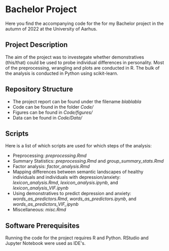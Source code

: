 # Bachelor Project 

Here you find the accompanying code for the for my Bachelor project in the autumn of 2022 at the University of Aarhus.

## Project Description

The aim of the project was to investegate whether demonstratives (this/that) could be used to probe individual differences in personality.
Most of the preprocessing, wrangling and plots are conducted in R.
The bulk of the analysis is conducted in Python using scikit-learn.

## Repository Structure

* The project report can be found under the filename *blablabla*
* Code can be found in the folder *Code/*
* Figures can be found in *Code/figures/*
* Data can be found in *Code/Data/*

## Scripts

Here is a list of which scripts are used for which steps of the analysis:

* Preprocessing: *preprocessing.Rmd*
* Summary Statistics: *preprocessing.Rmd* and *group_summary_stats.Rmd*
* Factor analysis: *factor_analysis.Rmd*
* Mapping differences between semantic landscapes of healthy individuals and individuals with depression/anxiety: *lexicon_analysis.Rmd*, *lexicon_analysis.ipynb*, and *lexicon_analysis_VIF.ipynb*
* Using demonstratives to predict depression and anxiety: *words_as_predictors.Rmd*, *words_as_predictors.ipynb*, and *words_as_predictors_VIF_ipynb*
* Miscellaneous: *misc.Rmd*

## Software Prerequisites

Running the code for the project requires R and Python. 
RStudio and Jupyter Notebook were used as IDE's. 



